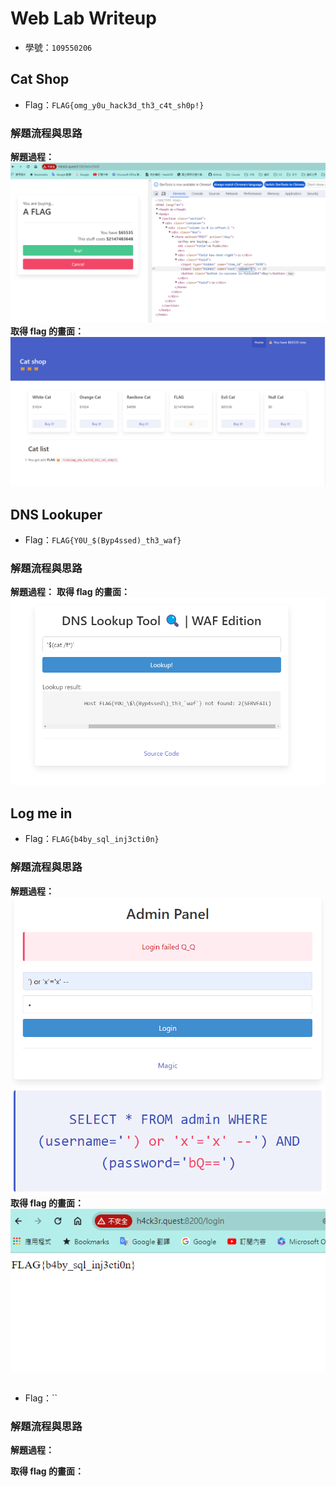 # Web Lab Writeup

- 學號：`109550206`

## Cat Shop

- Flag：`FLAG{omg_y0u_hack3d_th3_c4t_sh0p!}`

### 解題流程與思路
**解題過程：**
![Alt text](image/image-1.png)
**取得 flag 的畫面：**
![Alt text](image/image.png)

## DNS Lookuper

- Flag：`FLAG{Y0U_$(Byp4ssed)_th3_waf}`

### 解題流程與思路
**解題過程：**
**取得 flag 的畫面：**
![Alt text](image/image-2.png)

## Log me in

- Flag：`FLAG{b4by_sql_inj3cti0n}`

### 解題流程與思路
**解題過程：**
![Alt text](image/image-3.png)
**取得 flag 的畫面：**
![Alt text](image/image-4.png)

## 

- Flag：``

### 解題流程與思路
**解題過程：**

**取得 flag 的畫面：**

